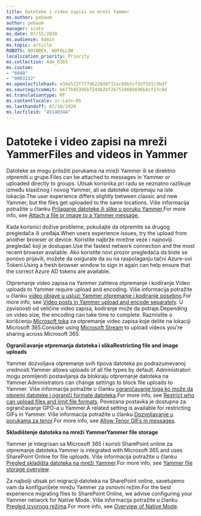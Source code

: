 ```yaml
---
title: Datoteke i video zapisi na mreži Yammer
ms.author: pebaum
author: pebaum
manager: scotv
ms.date: 07/15/2020
ms.audience: Admin
ms.topic: article
ROBOTS: NOINDEX, NOFOLLOW
localization_priority: Priority
ms.collection: Adm_O365
ms.custom:
- "6040"
- "9003112"
ms.openlocfilehash: e34e522f777d6228d8732ac88b5cfd2f5d1c3bdf
ms.sourcegitcommit: b677b85395b7244b2bf2b753468b696b4cf27c8d
ms.translationtype: MT
ms.contentlocale: sr-Latn-RS
ms.lasthandoff: 07/16/2020
ms.locfileid: "45148344"
---
```

# <a name="files-and-videos-in-yammer"></a><span data-ttu-id="16000-102">Datoteke i video zapisi na mreži Yammer</span><span class="sxs-lookup"><span data-stu-id="16000-102">Files and videos in Yammer</span></span>

<span data-ttu-id="16000-103">Datoteke se mogu priložiti porukama na mreži Yammer ili se direktno otpremiti u grupe.</span><span class="sxs-lookup"><span data-stu-id="16000-103">Files can be attached to messages in Yammer or uploaded directly to groups.</span></span> <span data-ttu-id="16000-104">Utisak korisnika pri radu se neznatno razlikuje između klasičnog i novog Yammer, ali se datoteke otpremaju na iste lokacije.</span><span class="sxs-lookup"><span data-stu-id="16000-104">The user experience differs slightly between classic and new Yammer, but the files get uploaded to the same locations.</span></span> <span data-ttu-id="16000-105">Više informacija potražite u članku [Prilaganje datoteke ili slike u poruku Yammer](https://support.microsoft.com/office/attach-a-file-or-image-to-a-yammer-message-f576d4d1-ad66-4ce4-9c43-46cf75978dbf),</span><span class="sxs-lookup"><span data-stu-id="16000-105">For more info, see [Attach a file or image to a Yammer message](https://support.microsoft.com/office/attach-a-file-or-image-to-a-yammer-message-f576d4d1-ad66-4ce4-9c43-46cf75978dbf),</span></span>  

<span data-ttu-id="16000-106">Kada korisnici dožive probleme, pokušajte da otpremite sa drugog pregledača ili uređaja.</span><span class="sxs-lookup"><span data-stu-id="16000-106">When users experience issues, try the upload from another browser or device.</span></span> <span data-ttu-id="16000-107">Koristite najbrže mrežne veze i najnoviji pregledač koji je dostupan.</span><span class="sxs-lookup"><span data-stu-id="16000-107">Use the fastest network connection and the most recent browser available.</span></span> <span data-ttu-id="16000-108">Ako koristite novi prozor pregledača da biste se ponovo prijavili, možete da osigurate da su na raspolaganju tačni Azure-ovi Tokeni.</span><span class="sxs-lookup"><span data-stu-id="16000-108">Using a fresh browser window to sign in again can help ensure that the correct Azure AD tokens are available.</span></span>

<span data-ttu-id="16000-109">Otpremanje video zapisa na Yammer zahteva otpremanje i kodiranje.</span><span class="sxs-lookup"><span data-stu-id="16000-109">Video uploads to Yammer require upload and encoding.</span></span> <span data-ttu-id="16000-110">Više informacija potražite u članku [video objave u usluzi Yammer otpremanje i kodiranje posebno](https://support.microsoft.com/office/video-posts-in-yammer-upload-and-encode-separately-5b3a348e-3a0a-4c4b-95b1-eabdf245ba25).</span><span class="sxs-lookup"><span data-stu-id="16000-110">For more info, see [Video posts in Yammer upload and encode separately](https://support.microsoft.com/office/video-posts-in-yammer-upload-and-encode-separately-5b3a348e-3a0a-4c4b-95b1-eabdf245ba25).</span></span> <span data-ttu-id="16000-111">U zavisnosti od veličine video zapisa, kodiranje može da potraje.</span><span class="sxs-lookup"><span data-stu-id="16000-111">Depending on video size, the encoding can take time to complete.</span></span> <span data-ttu-id="16000-112">Razmislite o korišćenju [Microsoft toka](https://docs.microsoft.com/stream/overview) za otpremanje video zapisa koje delite na lokaciji Microsoft 365.</span><span class="sxs-lookup"><span data-stu-id="16000-112">Consider using [Microsoft Stream](https://docs.microsoft.com/stream/overview) to upload videos you're sharing across Microsoft 365.</span></span>

<span data-ttu-id="16000-113">**Ograničavanje otpremanja datoteka i slika**</span><span class="sxs-lookup"><span data-stu-id="16000-113">**Restricting file and image uploads**</span></span>

<span data-ttu-id="16000-114">Yammer dozvoljava otpremanje svih tipova datoteka po podrazumevanoj vrednosti.</span><span class="sxs-lookup"><span data-stu-id="16000-114">Yammer allows uploads of all file types by default.</span></span> <span data-ttu-id="16000-115">Administratori mogu promijeniti postavljanja da blokiraju otpremanje datoteka na Yammer.</span><span class="sxs-lookup"><span data-stu-id="16000-115">Administrators can change settings to block file uploads to Yammer.</span></span> <span data-ttu-id="16000-116">Više informacija potražite u članku [ograničavanje toga ko može da otpremi datoteke i ograniči formate datoteka](https://docs.microsoft.com/yammer/configure-your-yammer-network/configure-yammer#restrict-who-can-upload-files-and-limit-file-formats).</span><span class="sxs-lookup"><span data-stu-id="16000-116">For more info, see [Restrict who can upload files and limit file formats](https://docs.microsoft.com/yammer/configure-your-yammer-network/configure-yammer#restrict-who-can-upload-files-and-limit-file-formats).</span></span> <span data-ttu-id="16000-117">Povezana postavka je dostupna za ograničavanje GPO-a u Yammer.</span><span class="sxs-lookup"><span data-stu-id="16000-117">A related setting is available for restricting GIFs in Yammer.</span></span> <span data-ttu-id="16000-118">Više informacija potražite u članku [Dozvoljavanje u porukama za tenor](https://docs.microsoft.com/yammer/configure-your-yammer-network/configure-yammer#allow-tenor-gifs-in-messages).</span><span class="sxs-lookup"><span data-stu-id="16000-118">For more info, see [Allow Tenor GIFs in messages](https://docs.microsoft.com/yammer/configure-your-yammer-network/configure-yammer#allow-tenor-gifs-in-messages).</span></span>

<span data-ttu-id="16000-119">**Skladištenje datoteka na mreži Yammer**</span><span class="sxs-lookup"><span data-stu-id="16000-119">**Yammer file storage**</span></span>

<span data-ttu-id="16000-120">Yammer je integrisan sa Microsoft 365 i koristi SharePoint online za otpremanje datoteka.</span><span class="sxs-lookup"><span data-stu-id="16000-120">Yammer is integrated with Microsoft 365 and uses SharePoint Online for file uploads.</span></span> <span data-ttu-id="16000-121">Više informacija potražite u članku [Pregled skladišta datoteka na mreži Yammer](https://docs.microsoft.com/yammer/get-started-with-yammer/file-storage).</span><span class="sxs-lookup"><span data-stu-id="16000-121">For more info, see [Yammer file storage overview](https://docs.microsoft.com/yammer/get-started-with-yammer/file-storage).</span></span> 

<span data-ttu-id="16000-122">Za najbolji utisak pri migraciji datoteka na SharePoint online, savetujemo vam da konfigurišete mrežu Yammer za osnovni režim.</span><span class="sxs-lookup"><span data-stu-id="16000-122">For the best experience migrating files to SharePoint Online, we advise configuring your Yammer network for Native Mode.</span></span> <span data-ttu-id="16000-123">Više informacija potražite u članku [Pregled izvornog režima](https://docs.microsoft.com/yammer/configure-your-yammer-network/overview-native-mode).</span><span class="sxs-lookup"><span data-stu-id="16000-123">For more info, see [Overview of Native Mode](https://docs.microsoft.com/yammer/configure-your-yammer-network/overview-native-mode).</span></span> 